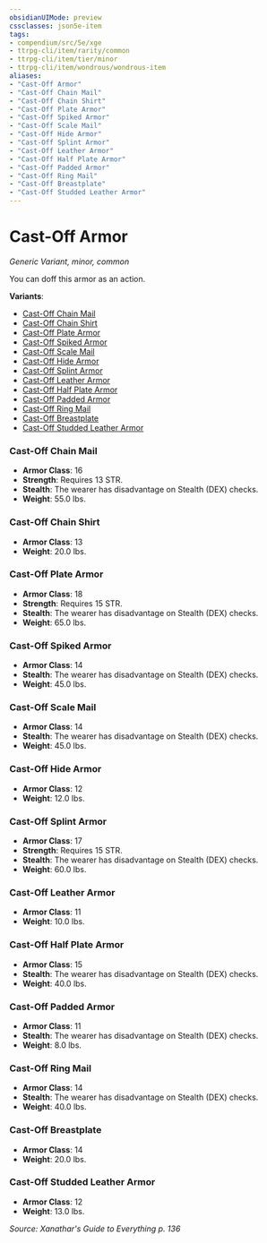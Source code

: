 ```yaml
---
obsidianUIMode: preview
cssclasses: json5e-item
tags:
- compendium/src/5e/xge
- ttrpg-cli/item/rarity/common
- ttrpg-cli/item/tier/minor
- ttrpg-cli/item/wondrous/wondrous-item
aliases: 
- "Cast-Off Armor"
- "Cast-Off Chain Mail"
- "Cast-Off Chain Shirt"
- "Cast-Off Plate Armor"
- "Cast-Off Spiked Armor"
- "Cast-Off Scale Mail"
- "Cast-Off Hide Armor"
- "Cast-Off Splint Armor"
- "Cast-Off Leather Armor"
- "Cast-Off Half Plate Armor"
- "Cast-Off Padded Armor"
- "Cast-Off Ring Mail"
- "Cast-Off Breastplate"
- "Cast-Off Studded Leather Armor"
---
```

# Cast-Off Armor
*Generic Variant, minor, common*  


You can doff this armor as an action.

**Variants**:
- [Cast-Off Chain Mail](#Cast-Off%20Chain%20Mail)
- [Cast-Off Chain Shirt](#Cast-Off%20Chain%20Shirt)
- [Cast-Off Plate Armor](#Cast-Off%20Plate%20Armor)
- [Cast-Off Spiked Armor](#Cast-Off%20Spiked%20Armor)
- [Cast-Off Scale Mail](#Cast-Off%20Scale%20Mail)
- [Cast-Off Hide Armor](#Cast-Off%20Hide%20Armor)
- [Cast-Off Splint Armor](#Cast-Off%20Splint%20Armor)
- [Cast-Off Leather Armor](#Cast-Off%20Leather%20Armor)
- [Cast-Off Half Plate Armor](#Cast-Off%20Half%20Plate%20Armor)
- [Cast-Off Padded Armor](#Cast-Off%20Padded%20Armor)
- [Cast-Off Ring Mail](#Cast-Off%20Ring%20Mail)
- [Cast-Off Breastplate](#Cast-Off%20Breastplate)
- [Cast-Off Studded Leather Armor](#Cast-Off%20Studded%20Leather%20Armor)

### Cast-Off Chain Mail

- **Armor Class**: 16
- **Strength**: Requires 13 STR.
- **Stealth**: The wearer has disadvantage on Stealth (DEX) checks.
- **Weight**: 55.0 lbs.

### Cast-Off Chain Shirt

- **Armor Class**: 13
- **Weight**: 20.0 lbs.

### Cast-Off Plate Armor

- **Armor Class**: 18
- **Strength**: Requires 15 STR.
- **Stealth**: The wearer has disadvantage on Stealth (DEX) checks.
- **Weight**: 65.0 lbs.

### Cast-Off Spiked Armor

- **Armor Class**: 14
- **Stealth**: The wearer has disadvantage on Stealth (DEX) checks.
- **Weight**: 45.0 lbs.

### Cast-Off Scale Mail

- **Armor Class**: 14
- **Stealth**: The wearer has disadvantage on Stealth (DEX) checks.
- **Weight**: 45.0 lbs.

### Cast-Off Hide Armor

- **Armor Class**: 12
- **Weight**: 12.0 lbs.

### Cast-Off Splint Armor

- **Armor Class**: 17
- **Strength**: Requires 15 STR.
- **Stealth**: The wearer has disadvantage on Stealth (DEX) checks.
- **Weight**: 60.0 lbs.

### Cast-Off Leather Armor

- **Armor Class**: 11
- **Weight**: 10.0 lbs.

### Cast-Off Half Plate Armor

- **Armor Class**: 15
- **Stealth**: The wearer has disadvantage on Stealth (DEX) checks.
- **Weight**: 40.0 lbs.

### Cast-Off Padded Armor

- **Armor Class**: 11
- **Stealth**: The wearer has disadvantage on Stealth (DEX) checks.
- **Weight**: 8.0 lbs.

### Cast-Off Ring Mail

- **Armor Class**: 14
- **Stealth**: The wearer has disadvantage on Stealth (DEX) checks.
- **Weight**: 40.0 lbs.

### Cast-Off Breastplate

- **Armor Class**: 14
- **Weight**: 20.0 lbs.

### Cast-Off Studded Leather Armor

- **Armor Class**: 12
- **Weight**: 13.0 lbs.


*Source: Xanathar's Guide to Everything p. 136*